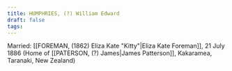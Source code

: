 ```yaml
---
title: HUMPHRIES, (?) William Edward
draft: false
tags:
---
```

Married: [[FOREMAN, (1862) Eliza Kate "Kitty"|Eliza Kate Foreman]], 21 July 1886 (Home of [[PATERSON, (?) James|James Patterson]], Kakaramea, Taranaki, New Zealand)